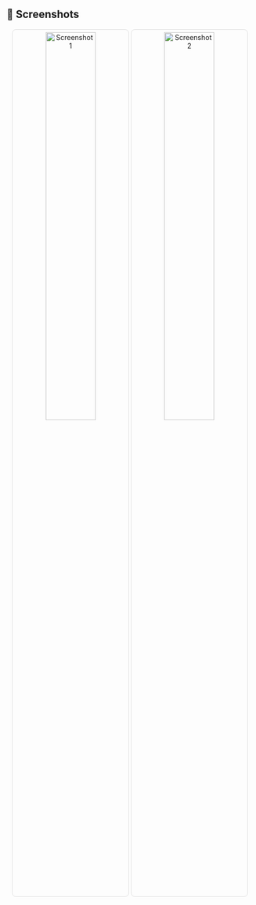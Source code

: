 ## 📸 Screenshots

<p align="center">

<img src="https://raw.githubusercontent.com/Farea-YCC/Bmi-Calcluator-Second-Design/main/screenshot/Screenshot_%D9%A2%D9%A0%D9%A2%D9%A4%D9%A1%D9%A2%D9%A2%D9%A3_%D9%A0%D9%A5%D9%A1%D9%A0%D9%A5%D9%A6.jpg" alt="Screenshot 1" width="45%" style="border: 1px solid #ddd; border-radius: 8px; padding: 5px;">

<img src="https://raw.githubusercontent.com/Farea-YCC/Bmi-Calcluator-Second-Design/main/screenshot/Screenshot_%D9%A2%D9%A0%D9%A2%D9%A4%D9%A1%D9%A2%D9%A2%D9%A3-%D9%A0%D9%A5%D9%A1%D9%A1%D9%A0%D9%A6.jpg" alt="Screenshot 2" width="45%" style="border: 1px solid #ddd; border-radius: 8px; padding: 5px;">

</p>
